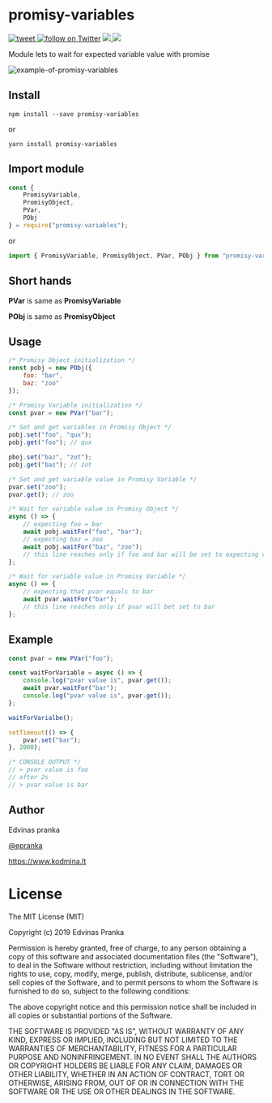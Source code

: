 # promisy-variables

<a href="http://twitter.com/share?text=Hey! I found this!&url=https://github.com/epranka/promisy-variables">
  <img src="https://img.shields.io/twitter/url/http/github.com/epranka/promisy-variables.svg?style=social"
       alt="tweet" />
</a>
<a href="https://twitter.com/intent/follow?screen_name=epranka">
<img src="https://img.shields.io/twitter/follow/epranka.svg?style=social&logo=twitter"
alt="follow on Twitter"></a>
<a href="https://www.npmjs.com/package/promisy-variables">
<img src="https://img.shields.io/npm/dt/promisy-variables.svg?style=flat" />
</a>
<img src="https://img.shields.io/npm/dependency-version/promisy-variables/dev/typescript.svg" />

Module lets to wait for expected variable value with promise

![example-of-promisy-variables](https://raw.githubusercontent.com/epranka/promisy-variables/master/resources/promisy-variables.gif)

## Install

```
npm install --save promisy-variables
```

or

```
yarn install promisy-variables
```

## Import module

```js
const {
	PromisyVariable,
	PromisyObject,
	PVar,
	PObj
} = require("promisy-variables");
```

or

```js
import { PromisyVariable, PromisyObject, PVar, PObj } from "promisy-variables";
```

## Short hands

**PVar** is same as **PromisyVariable**

**PObj** is same as **PromisyObject**

## Usage

```js
/* Promisy Object initialization */
const pobj = new PObj({
	foo: "bar",
	baz: "zoo"
});

/* Promisy Variable initialization */
const pvar = new PVar("bar");

/* Set and get variables in Promisy Object */
pobj.set("foo", "qux");
pobj.get("foo"); // qux

pboj.set("baz", "zot");
pobj.get("baz"); // zot

/* Set and get variable value in Promisy Variable */
pvar.set("zoo");
pvar.get(); // zoo

/* Wait for variable value in Promisy Object */
async () => {
	// expecting foo = bar
	await pobj.waitFor("foo", "bar");
	// expecting baz = zoo
	await pobj.waitFor("baz", "zoo");
	// this line reaches only if foo and bar will be set to expecting values
};

/* Wait for variable value in Promisy Variable */
async () => {
	// expecting that pvar equals to bar
	await pvar.waitFor("bar");
	// this line reaches only if pvar will bet set to bar
};
```

## Example

```js
const pvar = new PVar("foo");

const waitForVariable = async () => {
	console.log("pvar value is", pvar.get());
	await pvar.waitFor("bar");
	console.log("pvar value is", pvar.get());
};

waitForVarialbe();

setTimeout(() => {
	pvar.set("bar");
}, 2000);

/* CONSOLE OUTPUT */
// > pvar value is foo
// after 2s
// > pvar value is bar
```

## Author

Edvinas pranka

[@epranka](https://twitter.com/epranka)

https://www.kodmina.lt

# License

The MIT License (MIT)

Copyright (c) 2019 Edvinas Pranka

Permission is hereby granted, free of charge, to any person obtaining a copy
of this software and associated documentation files (the "Software"), to deal
in the Software without restriction, including without limitation the rights
to use, copy, modify, merge, publish, distribute, sublicense, and/or sell
copies of the Software, and to permit persons to whom the Software is
furnished to do so, subject to the following conditions:

The above copyright notice and this permission notice shall be included in
all copies or substantial portions of the Software.

THE SOFTWARE IS PROVIDED "AS IS", WITHOUT WARRANTY OF ANY KIND, EXPRESS OR
IMPLIED, INCLUDING BUT NOT LIMITED TO THE WARRANTIES OF MERCHANTABILITY,
FITNESS FOR A PARTICULAR PURPOSE AND NONINFRINGEMENT. IN NO EVENT SHALL THE
AUTHORS OR COPYRIGHT HOLDERS BE LIABLE FOR ANY CLAIM, DAMAGES OR OTHER
LIABILITY, WHETHER IN AN ACTION OF CONTRACT, TORT OR OTHERWISE, ARISING FROM,
OUT OF OR IN CONNECTION WITH THE SOFTWARE OR THE USE OR OTHER DEALINGS IN
THE SOFTWARE.
